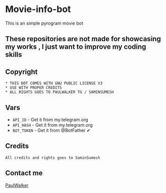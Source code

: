 # Movie-info-bot
This is an simple pyrogram movie bot

## These repositories are not made for showcasing my works , I just want to improve my coding skills 

## Copyright 
```
* THIS BOT COMES WITH GNU PUBLIC LICENSE V3 
* USE WITH PROPER CREDITS 
* ALL RIGHTS GOES TO PAULWALKER TG / SAMINSUMESH
```

## Vars 

* `API_ID` - Get it from my.telegram.org
* `API_HASH` - Get it from my.telegram.org
* `BOT_TOKEN` - Get it from @BotFather ✔

## Credits 
`All credits and rights goes to SaminSumesh`

## Contact me 
<a href="https://t.me/Paulwalker_TG">PaulWalker</a>

